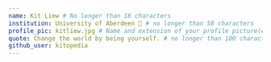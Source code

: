 ```yaml
---
name: Kit Liew # No longer than 18 characters
institution: University of Aberdeen 🚩 # no longer than 58 characters
profile_pic: kitliew.jpg # Name and extension of your profile picture(ex. mona.png)
quote: Change the world by being yourself. # no longer than 100 characters
github_user: kitopedia
---
```

